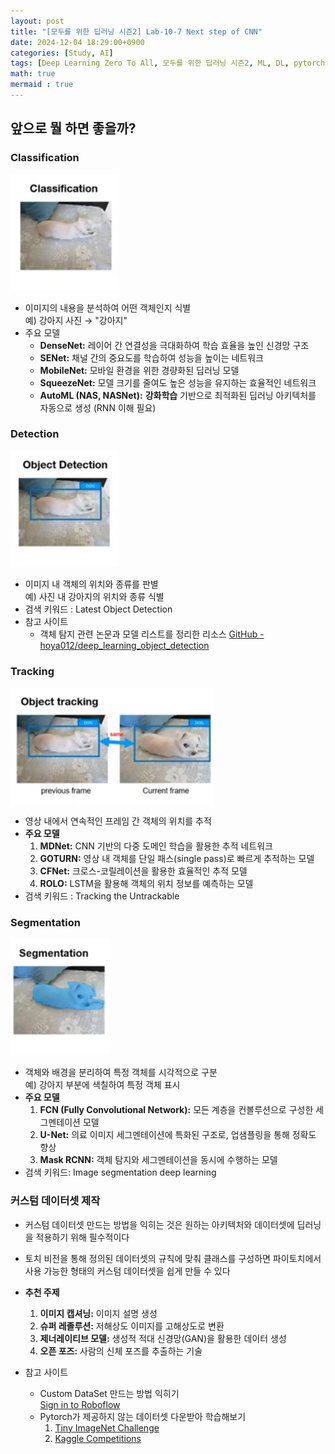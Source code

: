 ```yaml
---
layout: post
title: "[모두를 위한 딥러닝 시즌2] Lab-10-7 Next step of CNN"
date: 2024-12-04 18:29:00+0900
categories: [Study, AI]
tags: [Deep Learning Zero To All, 모두를 위한 딥러닝 시즌2, ML, DL, pytorch]
math: true
mermaid : true
---
```

## 앞으로 뭘 하면 좋을까?

### Classification

![image.png](assets/img/posts/study/AI/10-7/image.png)

- 이미지의 내용을 분석하여 어떤 객체인지 식별  
  예) 강아지 사진 → "강아지"
- 주요 모델
    - **DenseNet:** 레이어 간 연결성을 극대화하여 학습 효율을 높인 신경망 구조
    - **SENet:** 채널 간의 중요도를 학습하여 성능을 높이는 네트워크
    - **MobileNet:** 모바일 환경을 위한 경량화된 딥러닝 모델
    - **SqueezeNet:** 모델 크기를 줄여도 높은 성능을 유지하는 효율적인 네트워크
    - **AutoML (NAS, NASNet):** **강화학습** 기반으로 최적화된 딥러닝 아키텍처를 자동으로 생성 (RNN 이해 필요)

### Detection

![image.png](assets/img/posts/study/AI/10-7/image%201.png)

- 이미지 내 객체의 위치와 종류를 판별  
  예) 사진 내 강아지의 위치와 종류 식별
- 검색 키워드 : Latest Object Detection
- 참고 사이트
    - 객체 탐지 관련 논문과 모델 리스트를 정리한 리소스
        [GitHub - hoya012/deep_learning_object_detection](https://github.com/hoya012/deep_learning_object_detection)
        

### Tracking

![image.png](assets/img/posts/study/AI/10-7/image%202.png)

- 영상 내에서 연속적인 프레임 간 객체의 위치를 추적
- **주요 모델**
    1. **MDNet:** CNN 기반의 다중 도메인 학습을 활용한 추적 네트워크
    2. **GOTURN:** 영상 내 객체를 단일 패스(single pass)로 빠르게 추적하는 모델
    3. **CFNet:** 크로스-코릴레이션을 활용한 효율적인 추적 모델
    4. **ROLO:** LSTM을 활용해 객체의 위치 정보를 예측하는 모델
- 검색 키워드 : Tracking the Untrackable

### Segmentation

![image.png](assets/img/posts/study/AI/10-7/image%203.png)

- 객체와 배경을 분리하여 특정 객체를 시각적으로 구분  
  예) 강아지 부분에 색칠하여 특정 객체 표시
- **주요 모델**
    1. **FCN (Fully Convolutional Network):** 모든 계층을 컨볼루션으로 구성한 세그멘테이션 모델
    2. **U-Net:** 의료 이미지 세그멘테이션에 특화된 구조로, 업샘플링을 통해 정확도 향상
    3. **Mask RCNN:** 객체 탐지와 세그멘테이션을 동시에 수행하는 모델
- 검색 키워드: Image segmentation deep learning

### **커스텀 데이터셋 제작**

- 커스텀 데이터셋 만드는 방법을 익히는 것은 원하는 아키텍처와 데이터셋에 딥러닝을 적용하기 위해 필수적이다
- 토치 비전을 통해 정의된 데이터셋의 규칙에 맞춰 클래스를 구성하면 파이토치에서 사용 가능한 형태의 커스텀 데이터셋을 쉽게 만들 수 있다
- **추천 주제**
    1. **이미지 캡셔닝:** 이미지 설명 생성
    2. **슈퍼 레졸루션:** 저해상도 이미지를 고해상도로 변환
    3. **제너레이티브 모델:** 생성적 적대 신경망(GAN)을 활용한 데이터 생성
    4. **오픈 포즈:** 사람의 신체 포즈를 추출하는 기술

- 참고 사이트
    - Custom DataSet 만드는 방법 익히기  
    [Sign in to Roboflow](https://app.roboflow.com/)
    - Pytorch가 제공하지 않는 데이터셋 다운받아 학습해보기
        1. [Tiny ImageNet Challenge](https://www.kaggle.com/c/thu-deep-learning/overview)
        2. [Kaggle Competitions](https://www.kaggle.com/competitions?hostSegmentIdFilter=5)
          
